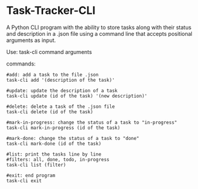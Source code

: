 # Task-Tracker-CLI
A Python CLI program with the ability to store tasks along with their status and description in a .json file using a command line that accepts positional arguments as input.

Use:
    task-cli command arguments

commands:

    #add: add a task to the file .json 
    task-cli add '(description of the task)'

    #update: update the description of a task
    task-cli update (id of the task) '(new description)'

    #delete: delete a task of the .json file
    task-cli delete (id of the task)

    #mark-in-progress: change the status of a task to "in-progress"
    task-cli mark-in-progress (id of the task)
        
    #mark-done: change the status of a task to "done"
    task-cli mark-done (id of the task)

    #list: print the tasks line by line
    #filters: all, done, todo, in-progress
    task-cli list (filter)
            
    #exit: end program
    task-cli exit
